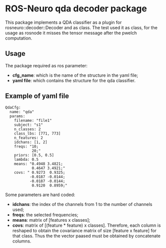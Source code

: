 # ROS-Neuro qda decoder package

This package implements a QDA classifier as a plugin for rosneuro::decoder::Decoder and as class. The test used it as class, for the usage as rosnode it misses the tensor message after the pwelch computation.

## Usage
The package required as ros parameter:
<ul>
    <li> <b>cfg_name</b>: which is the name of the structure in the yaml file; </li>
    <li> <b>yaml file</b>: which contains the structure for the qda classifier. </li>
</ul>

## Example of yaml file
```
QdaCfg:
  name: "qda"
  params:
    filename: "file1"
    subject: "s1"
    n_classes: 2
    class_lbs: [771, 773]
    n_features: 2
    idchans: [1, 2]
    freqs: "10;
            20;"
    priors: [0.5, 0.5]
    lambda: 0.5
    means: "0.4948 3.4821;
            0.4647 3.4921;" 
    covs: " 0.9273  0.9325;
           -0.0187 -0.0144;
           -0.0187 -0.0144;
            0.9120  0.8959;"
```

Some parameters are hard coded:
<ul>
    <li> <b>idchans</b>: the index of the channels from 1 to the number of channels used; </li>
    <li> <b>freqs</b>: the selected frequencies; </li>
    <li> <b>means</b>: matrix of [features x classes]; </li>
    <li> <b>covs</b>: matrix of [(feature * feature) x classes]. Therefore, each column is reshaped to obtain the covariance matrix of size [feature x feature] for that class. Thus the the vector paased must be obtained by concatenate columns. </li>
</ul>
